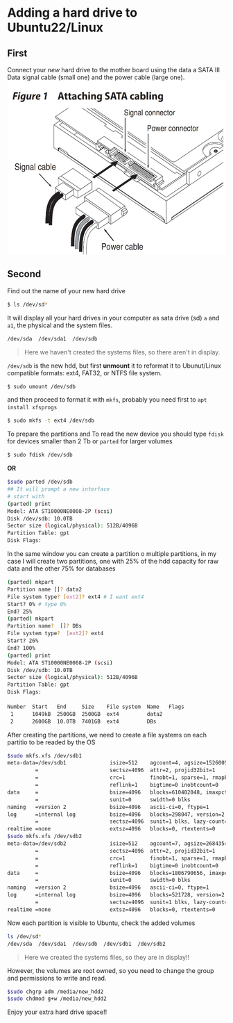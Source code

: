 # Adding a hard drive to Ubuntu22/Linux 

## First
Connect your _new_ hard drive to the mother board using the data a SATA III Data signal cable (small one) and the power cable (large one). 
<img src="https://github.com/ricardoi/cheatsheets/blob/master/figures/SATAcabling.jpg"  width="600" height="400">
## Second
Find out the name of your new hard drive 
```bash
$ ls /dev/sd*
``` 

It will display all your hard drives in your computer as sata drive (sd) `a` and `a1`, the physical and the system files. 
```bash
/dev/sda  /dev/sda1  /dev/sdb
```
> Here we haven't created the systems files, so there aren't in display.

`/dev/sdb` is the new hdd, but first **unmount** it to reformat it to Ubunut/Linux compatible formats: ext4, FAT32, or NTFS file system.
```bash
$ sudo umount /dev/sdb
```
and then proceed to format it with `mkfs`, probably you need first to `apt install xfsprogs`
```bash
$ sudo mkfs -t ext4 /dev/sdb
```
To prepare the partitions and 
To read the new device you should type `fdisk` for devices smaller than 2 Tb or `parted` for larger volumes
```bash
$ sudo fdisk /dev/sdb
```
**OR** 
```bash
$sudo parted /dev/sdb
## It will prompt a new interface
# start with
(parted) print
Model: ATA ST10000NE0008-2P (scsi)
Disk /dev/sdb: 10.0TB
Sector size (logical/physical): 512B/4096B
Partition Table: gpt
Disk Flags: 
```
In the same window you can create a partition o multiple partitions, in my case I will create two partitions, one with 25% of the hdd capacity for raw data and the other 75% for databases 
```bash
(parted) mkpart
Partition name []? data2 
File system type? [ext2]? ext4 # I want ext4
Start? 0% # type 0%
End? 25% 
(parted) mkpart
Partition name?  []? DBs
File system type?  [ext2]? ext4                                           
Start? 26%                                                                
End? 100%                                                                 
(parted) print                                                            
Model: ATA ST10000NE0008-2P (scsi)
Disk /dev/sdb: 10.0TB
Sector size (logical/physical): 512B/4096B
Partition Table: gpt
Disk Flags: 

Number  Start   End     Size    File system  Name   Flags
 1      1049kB  2500GB  2500GB  ext4         data2
 2      2600GB  10.0TB  7401GB  ext4         DBs
```

After creating the partitions, we need to create a file systems on each partitio to be readed by the OS
```bash
$sudo mkfs.xfs /dev/sdb1
meta-data=/dev/sdb1              isize=512    agcount=4, agsize=152600512 blks
         =                       sectsz=4096  attr=2, projid32bit=1
         =                       crc=1        finobt=1, sparse=1, rmapbt=0
         =                       reflink=1    bigtime=0 inobtcount=0
data     =                       bsize=4096   blocks=610402048, imaxpct=5
         =                       sunit=0      swidth=0 blks
naming   =version 2              bsize=4096   ascii-ci=0, ftype=1
log      =internal log           bsize=4096   blocks=298047, version=2
         =                       sectsz=4096  sunit=1 blks, lazy-count=1
realtime =none                   extsz=4096   blocks=0, rtextents=0
$sudo mkfs.xfs /dev/sdb2
meta-data=/dev/sdb2              isize=512    agcount=7, agsize=268435455 blks
         =                       sectsz=4096  attr=2, projid32bit=1
         =                       crc=1        finobt=1, sparse=1, rmapbt=0
         =                       reflink=1    bigtime=0 inobtcount=0
data     =                       bsize=4096   blocks=1806790656, imaxpct=5
         =                       sunit=0      swidth=0 blks
naming   =version 2              bsize=4096   ascii-ci=0, ftype=1
log      =internal log           bsize=4096   blocks=521728, version=2
         =                       sectsz=4096  sunit=1 blks, lazy-count=1
realtime =none                   extsz=4096   blocks=0, rtextents=0
```
Now each partition is visible to Ubuntu, check the added volumes
```bash
ls /dev/sd*
/dev/sda  /dev/sda1  /dev/sdb  /dev/sdb1  /dev/sdb2
```
> Here we created the systems files, so they are in display!!

However, the volumes are root owned, so you need to change the group and permissions to write and read.
```bash
$sudo chgrp adm /media/new_hdd2
$sudo chdmod g+w /media/new_hdd2
```

Enjoy your extra hard drive space!!
